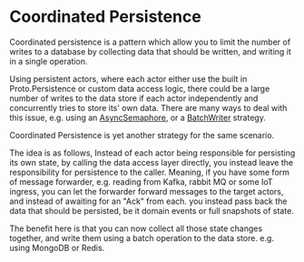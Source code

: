 # Coordinated Persistence

Coordinated persistence is a pattern which allow you to limit the number of writes to a database by collecting data that should be written, and writing it in a single operation.

Using persistent actors, where each actor either use the built in Proto.Persistence or custom data access logic, there could be a large number of writes to the data store if each actor independently and concurrently tries to store its' own data.
There are many ways to deal with this issue, e.g. using an [AsyncSemaphore](async-semaphore.md), or a [BatchWriter](batch-writer.md) strategy.

Coordinated Persistence is yet another strategy for the same scenario.

The idea is as follows,
Instead of each actor being responsible for persisting its own state, by calling the data access layer directly, you instead leave the responsibility for persistence to the caller.
Meaning, if you have some form of message forwarder, e.g. reading from Kafka, rabbit MQ or some IoT ingress, you can let the forwarder forward messages to the target actors, and instead of awaiting for an "Ack" from each.
you instead pass back the data that should be persisted, be it domain events or full snapshots of state.

The benefit here is that you can now collect all those state changes together, and write them using a batch operation to the data store.
e.g. using MongoDB or Redis.
